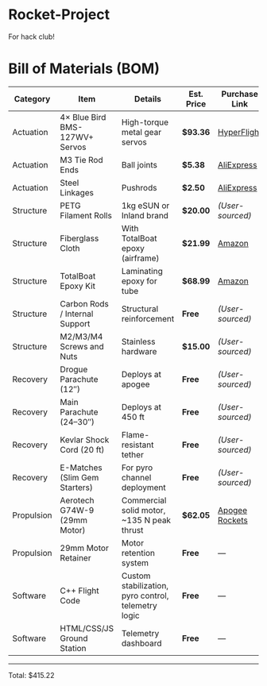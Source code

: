 # Rocket-Project
For hack club!

#  Bill of Materials (BOM)

| **Category** | **Item**                                | **Details**                                           | **Est. Price** | **Purchase Link** |
|--------------|------------------------------------------|-------------------------------------------------------|----------------|--------------------|
| Actuation    | 4× Blue Bird BMS-127WV+ Servos           | High-torque metal gear servos                         | **$93.36**     | [HyperFlight](https://www.hyperflight.co.uk/products.asp?code=BMS-127WV&name=blue-bird-bms-127wv-servo-5-3kg-cm-0-05s-11-3g-10mm) |
| Actuation    | M3 Tie Rod Ends                          | Ball joints                                           | **$5.38**      | [AliExpress](https://www.aliexpress.us/item/3256806825116101.html) |
| Actuation    | Steel Linkages                           | Pushrods                                              | **$2.50**      | [AliExpress](https://www.aliexpress.us/item/2251832447460374.html) |
| Structure    | PETG Filament Rolls                      | 1kg eSUN or Inland brand                              | **$20.00**     | *(User-sourced)* |
| Structure    | Fiberglass Cloth                         | With TotalBoat epoxy (airframe)                       | **$21.99**     | [Amazon](https://www.amazon.com/dp/B0DN5FFPSV) |
| Structure    | TotalBoat Epoxy Kit                      | Laminating epoxy for tube                             | **$68.99**     | [Amazon](https://www.amazon.com/dp/B00HR8515W) |
| Structure    | Carbon Rods / Internal Support           | Structural reinforcement                              | **Free**       | *(User-sourced)* |
| Structure    | M2/M3/M4 Screws and Nuts                 | Stainless hardware                                    | **$15.00**     | *(User-sourced)* |
| Recovery     | Drogue Parachute (12″)                   | Deploys at apogee                                     | **Free**       | *(User-sourced)* |
| Recovery     | Main Parachute (24–30″)                  | Deploys at 450 ft                                     | **Free**       | *(User-sourced)* |
| Recovery     | Kevlar Shock Cord (20 ft)                | Flame-resistant tether                                | **Free**       | *(User-sourced)* |
| Recovery     | E-Matches (Slim Gem Starters)            | For pyro channel deployment                           | **Free**       | *(User-sourced)* |
| Propulsion   | Aerotech G74W-9 (29mm Motor)             | Commercial solid motor, ~135 N peak thrust            | **$62.05**     | [Apogee Rockets](https://www.apogeerockets.com/Rocket_Motors/AeroTech_Motors/29mm_Motors_Single_Use/Aerotech_29mm_Motor_G74W-9) |
| Propulsion   | 29mm Motor Retainer                      | Motor retention system                                | **Free**       | — |
| Software     | C++ Flight Code                          | Custom stabilization, pyro control, telemetry logic   | **Free**       | — |
| Software     | HTML/CSS/JS Ground Station               | Telemetry dashboard                                   | **Free**       | — |

---

Total: $415.22
